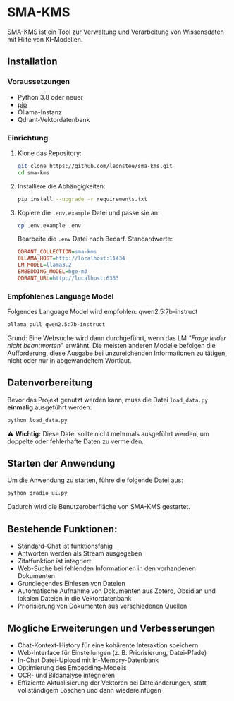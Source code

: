 # SMA-KMS

SMA-KMS ist ein Tool zur Verwaltung und Verarbeitung von Wissensdaten mit Hilfe von KI-Modellen.

## Installation

### Voraussetzungen
- Python 3.8 oder neuer
- [pip](https://pip.pypa.io/en/stable/)
- Ollama-Instanz
- Qdrant-Vektordatenbank

### Einrichtung

1. Klone das Repository:
   ```bash
   git clone https://github.com/leonstee/sma-kms.git
   cd sma-kms
   ```

2. Installiere die Abhängigkeiten:
   ```bash
   pip install --upgrade -r requirements.txt
   ```

3. Kopiere die `.env.example` Datei und passe sie an:
   ```bash
   cp .env.example .env
   ```
   Bearbeite die `.env` Datei nach Bedarf. Standardwerte:
   ```ini
   QDRANT_COLLECTION=sma-kms
   OLLAMA_HOST=http://localhost:11434
   LM_MODEL=llama3.2
   EMBEDDING_MODEL=bge-m3
   QDRANT_URL=http://localhost:6333
   ```

### Empfohlenes Language Model

Folgendes Language Model wird empfohlen: qwen2.5:7b-instruct
```bash
ollama pull qwen2.5:7b-instruct
```
Grund: Eine Websuche wird dann durchgeführt, wenn das LM *"Frage leider nicht beantworten"* erwähnt.
Die meisten anderen Modelle befolgen die Aufforderung, diese Ausgabe bei unzureichenden Informationen zu tätigen, nicht oder nur in abgewandeltem Wortlaut.


## Datenvorbereitung

Bevor das Projekt genutzt werden kann, muss die Datei `load_data.py` **einmalig** ausgeführt werden:
```bash
python load_data.py
```
⚠ **Wichtig:** Diese Datei sollte nicht mehrmals ausgeführt werden, um doppelte oder fehlerhafte Daten zu vermeiden.

## Starten der Anwendung

Um die Anwendung zu starten, führe die folgende Datei aus:
```bash
python gradio_ui.py
```
Dadurch wird die Benutzeroberfläche von SMA-KMS gestartet.

## Bestehende Funktionen:
- Standard-Chat ist funktionsfähig
- Antworten werden als Stream ausgegeben
- Zitatfunktion ist integriert
- Web-Suche bei fehlenden Informationen in den vorhandenen Dokumenten
- Grundlegendes Einlesen von Dateien
- Automatische Aufnahme von Dokumenten aus Zotero, Obsidian und lokalen Dateien in die Vektordatenbank
- Priorisierung von Dokumenten aus verschiedenen Quellen

## Mögliche Erweiterungen und Verbesserungen
- Chat-Kontext-History für eine kohärente Interaktion speichern
- Web-Interface für Einstellungen (z. B. Priorisierung, Datei-Pfade)
- In-Chat Datei-Upload mit In-Memory-Datenbank
- Optimierung des Embedding-Modells
- OCR- und Bildanalyse integrieren
- Effiziente Aktualisierung der Vektoren bei Dateiänderungen, statt vollständigem Löschen und dann wiedereinfügen

